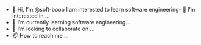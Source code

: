 - 👋 Hi, I’m @soft-boop
  I am interested to learn software engineering- 👀 I’m interested in ...
- 🌱 I’m currently learning software engineering...
- 💞️ I’m looking to collaborate on ...
- 📫 How to reach me ...

<!---
soft-boop/soft-boop is a ✨ special ✨ repository because its `README.md` (this file) appears on your GitHub profile.
You can click the Preview link to take a look at your changes.
--->
